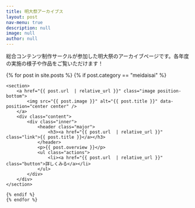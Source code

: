 ```yaml
---
title: 明大祭アーカイブス
layout: post
nav-menu: true
description: null
image: null
author: null
---
```


<!-- Main -->
<div id="main">

<!-- One -->
<section id="one">
	<div class="inner">
		<p>
        総合コンテンツ制作サークルが参加した明大祭のアーカイブページです。各年度の実施の様子や作品をご覧いただけます！
        </p>
	</div>
</section>

<!-- Two -->
<section id="two" class="spotlights">
	{% for post in site.posts %}
	{% if post.category == "meidaisai" %}
	
	<section>
		<a href="{{ post.url  | relative_url }}" class="image position-bottom">
			<img src="{{ post.image }}" alt="{{ post.title }}" data-position="center center" />
		</a>
		<div class="content">
			<div class="inner">
				<header class="major">
					<h3><a href="{{ post.url  | relative_url }}" class="link">{{ post.title }}</a></h3>
				</header>
				<p>{{ post.overview }}</p>
				<ul class="actions">
					<li><a href="{{ post.url  | relative_url }}" class="button">詳しくみる</a></li>
				</ul>
			</div>
		</div>
	</section>

	{% endif %}
	{% endfor %}
</section>

</div>